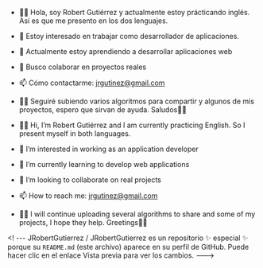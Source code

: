 

- 📣👋 Hola, soy Robert Gutiérrez y actualmente estoy prácticando inglés. Así es que me presento en los dos lenguajes.
- 👀 Estoy interesado en trabajar como desarrollador de aplicaciones.
- 🌱 Actualmente estoy aprendiendo a desarrollar aplicaciones web
- 💞️ Busco colaborar en proyectos reales
- 📫 Cómo contactarme: jrgutinez@gmail.com

- 📣💾 Seguiré subiendo varios algoritmos para compartir y algunos de mis proyectos, espero que sirvan de ayuda. Saludos🙋‍♂️


- 📣👋 Hi, I’m Robert Gutiérrez and I am currently practicing English. So I present myself in both languages.
- 👀 I’m interested in working as an application developer
- 🌱 I’m currently learning to develop web applications
- 💞️ I’m looking to collaborate on real projects
- 📫 How to reach me: jrgutinez@gmail.com

- 📣💾 I will continue uploading several algorithms to share and some of my projects, I hope they help. Greetings🙋‍♂️

<! ---
JRobertGutierrez / JRobertGutierrez es un repositorio ✨ especial ✨ porque su `README.md` (este archivo) aparece en su perfil de GitHub.
Puede hacer clic en el enlace Vista previa para ver los cambios.
--->
<!---
JRobertGutierrez/JRobertGutierrez is a ✨ special ✨ repository because its `README.md` (this file) appears on your GitHub profile.
You can click the Preview link to take a look at your changes.
--->
